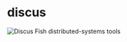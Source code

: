 # discus
![Discus Fish](https://s-media-cache-ak0.pinimg.com/736x/40/e5/21/40e52172b913bf9dab1b3ef56d97a0e0.jpg)
distributed-systems tools

